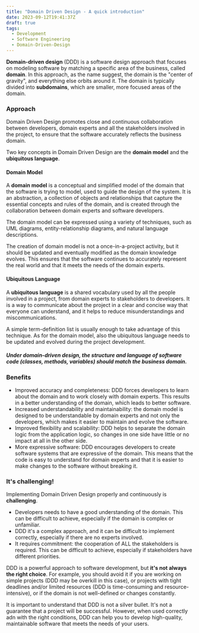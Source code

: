 ```yaml
---
title: "Domain Driven Design - A quick introduction"
date: 2023-09-12T19:41:37Z
draft: true
tags:
  - Development
  - Software Engineering
  - Domain-Driven-Design
---
```


**Domain-driven design** (DDD) is a software design approach that focuses on modeling software by matching a specific area of
the business, called **domain**. In this approach, as the name suggest, the domain is the "center of gravity", and everything
else orbits around it. The domain is typically divided into **subdomains**, which are smaller, more focused areas of the domain.

### Approach
Domain Driven Design promotes close and continuous collaboration between developers, domain experts and all the stakeholders
involved in the project, to ensure that the software accurately reflects the business domain.

Two key concepts in Domain Driven Design are the **domain model** and the **ubiquitous language**.

#### Domain Model
A **domain model** is a conceptual and simplified model of the domain that the software is trying to model, used to guide the design of the system.
It is an abstraction, a collection of objects and relationships that capture the essential concepts and rules of the domain, and is created
through the collaboration between domain experts and software developers.

The domain model can be expressed using a variety of techniques, such as UML diagrams, entity-relationship diagrams, 
and natural language descriptions.

The creation of domain model is not a once-in-a-project activity, but it should be updated and eventually modified as the domain knowledge evolves. 
This ensures that the software continues to accurately represent the real world and that it meets the needs of the domain experts.

#### Ubiquitous Language
A **ubiquitous language** is a shared vocabulary used by all the people involved in a project, from domain experts to stakeholders to developers.
It is a way to communicate about the project in a clear and concise way that everyone can understand, and it helps to reduce misunderstandings and miscommunications.

A simple term-definition list is usually enough to take advantage of this technique. As for the domain model, also the ubiquitous language 
needs to be updated and evolved during the project development.

##### Under domain-driven design, the structure and language of software code (classes, methods, variables) should match the business domain.

### Benefits
- Improved accuracy and completeness: 
DDD forces developers to learn about the domain and to work closely with domain experts. This results in a better understanding of the domain, which leads to better software.
- Increased understandability and maintainability: 
the domain model is designed to be understandable by domain experts and not only the developers, which makes it easier to maintain and evolve the software.
- Improved flexibility and scalability:
DDD helps to separate the domain logic from the application logic, so changes in one side have little or no impact at all in the other side.
- More expressive software:
DDD encourages developers to create software systems that are expressive of the domain. This means that the code is easy 
to understand for domain experts and that it is easier to make changes to the software without breaking it.

### It's challenging!
Implementing Domain Driven Design properly and continuously is **challenging**.

- Developers needs to have a good understanding of the domain. This can be difficult to achieve, especially if the domain is complex or unfamiliar.
- DDD it's a complex approach, and it can be difficult to implement correctly, especially if there are no experts involved.
- It requires commitment: the cooperation of ALL the stakeholders is required. This can be difficult to achieve, especially if stakeholders have different priorities.

DDD is a powerful approach to software development, but **it's not always the right choice**. For example, you should avoid it if you are working on simple projects (DDD may be overkill in this case),
or projects with tight deadlines and/or limited resources (DDD is time-consuming and resource-intensive), or if the domain is not well-defined or changes constantly.

It is important to understand that DDD is not a silver bullet. It's not a guarantee that a project will be successful.
However, when used correctly adn with the right conditions, DDD can help you to develop high-quality, maintainable software that meets the needs of your users.

